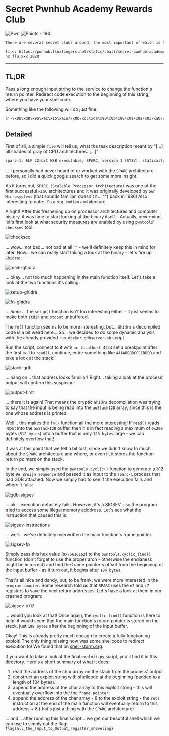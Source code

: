 # Secret Pwnhub Academy Rewards Club

![Pwn](https://img.shields.io/badge/Pwn--00aaff?style=for-the-badge) ![Points - 194](https://img.shields.io/badge/Points-194-9cf?style=for-the-badge)

```txt
There are several secret clubs around, the most important of which is the select few who can deal with all shades of grey of CPU architectures. This is the golden opportunity to look at another one!

file: https://pwnhub.fluxfingers.net/static/chall/secret-pwnhub-academy-rewards-club-1_0226d54c17fd53005596f4ff42b51940.zip
nc flu.xxx 2020
```

---

## TL;DR

Pass a long enough input string to the service to change the function's return pointer. Redirect code execution to the beginning of this string, where you have your shellcode.

Something like the following will do just fine:

```txt
b'-\x0b\xd8\x9a\xac\x15\xa1n/\x0b\xdc\xda\x90\x0b\x80\x0e\x92\x03\xa0\x08\x94"\x80\n\x9c\x03\xa0\x10\xec;\xbf\xf0\xd0#\xbf\xf8\xc0#\xbf\xfc\x82\x10 ;\x91\xd0 \x10XXXXXXXX\xff\xff\xebxXXXXXXXXXXXXXXXXXXXXXXXXXXXXXXXXXXXXXXXXXXXXXXXXXXXXXXXXXXXXXXXXXXXXXXXXXXXXXXXXXXXXXXXXXXXXXXXXXXXXXXXXXXXXXXXXXXXXXXXXXXXX\xff\xff\xebx\xff\xff\xebp'
```

## Detailed

First of all, a simple `file` will tell us, what the task description meant by "[...] all shades of gray of CPU architectures. [...]":

```txt
sparc-1: ELF 32-bit MSB executable, SPARC, version 1 (SYSV), statically linked, not stripped
```

... I personally had never heard of or worked with the `SPARC` architecture before, so I did a quick google search to get some more insight.

As it turns out, `SPARC (Scalable Processor Architecture)` was one of the first successful `RISC` architectures and it was originally developed by `Sun Microsystems` (that sounds familiar, doesn't it... ^^) back in 1986! Also interesting to note: It's a `big endian` architecture.

Alright! After this freshening up on processor architectures and computer history, it was time to start looking at the binary itself... Actually, nevermind, let's first look at what security measures are enabled by using `pwntools`' `checksec` tool:

![checksec](./checksec.png)

... wow... not bad... not bad at all ^^ - we'll definitely keep this in mind for later. Now... we can really start taking a look at the binary - let's fire up `Ghidra`:

![main-ghidra](./main-ghidra.png)

... okay... not too much happening in the main function itself. Let's take a look at the two functions it's calling:

![setup-ghidra](./setup-ghidra.png)

![fn-ghidra](./fn-ghidra.png)

... _hmm_ ... the `setup()` function isn't too interesting either - it just seems to make both `stdin` and `stdout` unbuffered.

The `fn()` function seems to be more interesting, but... `Ghidra`'s decompiled code is a bit weird here... So... we decided to do some dynamic analysis with the already provided `run_docker_gdbserver.sh` script.

Run the script, connect to it with `nc localhost 4444` set a breakpoint after the first call to `read()`, continue, enter something like `AAAABBBBCCCCDDDD` and take a look at the stack:

![stack-gdb](./stack-gdb.png)

... hang on... that address looks familiar! Right... taking a look at the process' output will confirm this suspicion:

![output-first](./output-first.png)

... there it is again! That means the cryptic `Ghidra` decompilation was trying to say that the input is being read into the `auStack128` array, since this is the one whose address is printed.

Well... this makes the `fn()` function all the more interesting! If `read()` reads input into the `auStack128` buffer, then it's in fact reading a maximum of `0x200` bytes (`512 bytes`) into a buffer that is only `128 bytes` large - we can definitely overflow that!

It was at this point that we felt a bit lost, since we didn't know to much about the `SPARC` architecture and where, or even if, it stores the function return pointers on the stack.

In the end, we simply used the `pwntools.cyclic()` function to generate a 512 byte `De Bruijn sequence` and passed it as input to the `sparc-1` process that had GDB attached. Now we simply had to see if the execution fails and where it fails:

![gdb-sigsev](./gdb-sigsev.png)

... ok... execution definitely fails. However, it's a SIGSEV... so the program tried to access some illegal memory adddress. Let's see what the instruction that caused this is:

![sigsev-instructions](./sigsev-instructions.png)

... well... we've definitely overwritten the main function's frame pointer.

![sigsev-fp](./sigsev-fp.png)

Simply pass this hex value (`0x76616162`) to the `pwntools.cyclic_find()` function (don't forget to use the proper arch - otherwise the endianess might be incorrect) and find the frame pointer's offset from the beginning of the input buffer - as it turn out, it begins after `184 bytes`.

That's all nice and dandy, but, to be frank, we were more interested in the `program counter`. Some research told us that `SPARC` uses the `o7` and `i7` registers to save the next return addresses. Let's have a look at them in our crashed program:

![sigsev-o7i7](./sigsev-o7i7.png)

... would you look at that! Once again, the `cyclic_find()` function is here to help: it would seem that the main function's return pointer is stored on the stack, just `188 bytes` after the beginning of the input buffer.

Okay! This is already pretty much enough to create a fully functioning exploit! The only thing missing now was some shellcode to redirect execution to! We found that on [shell-storm.org](http://shell-storm.org/shellcode/files/shellcode-83.php).

If you want to take a look at the final `exploit.py` script, you'll find it in this directory. Here's a short summary of what it does:

1. read the address of the char array on the stack from the process' output
2. construct an exploit string with shellcode at the beginning (padded to a length of 184 bytes).
3. append the address of the char array to this exploit string - this will eventually overflow into the the `frame pointer`.
4. append the address of the char array - 8 to the exploit string - the `retl` instruction at the end of the main function will eventually return to this address + 8 (that's just a thing with the `SPARC` architecture)

... and... after running this final script... we get our beautiful shell which we can use to simply cat the flag: `flag{all_the_!nput_to_0utput_register_sh0veling}`
